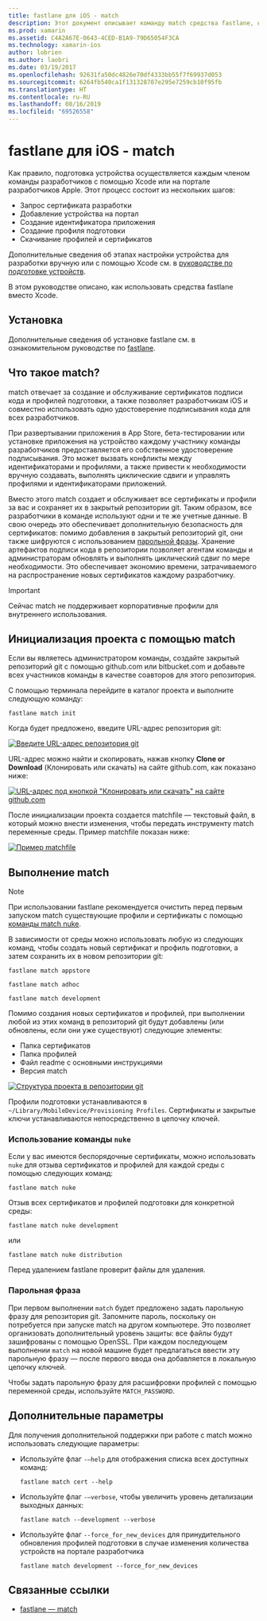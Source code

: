 ```yaml
---
title: fastlane для iOS - match
description: Этот документ описывает команду match средства fastlane, которая используется для создания и обслуживания сертификатов подписывания кода и профилей подготовки для разработки для iOS.
ms.prod: xamarin
ms.assetid: C4A2A67E-0643-4CED-B1A9-79D65054F3CA
ms.technology: xamarin-ios
author: lobrien
ms.author: laobri
ms.date: 03/19/2017
ms.openlocfilehash: 92631fa50dc4826e70df4333bb55f7f69937d053
ms.sourcegitcommit: 6264fb540ca1f131328707e295e7259cb10f95fb
ms.translationtype: HT
ms.contentlocale: ru-RU
ms.lasthandoff: 08/16/2019
ms.locfileid: "69526558"
---
```

# <a name="fastlane-for-ios---match"></a>fastlane для iOS - match

Как правило, подготовка устройства осуществляется каждым членом команды разработчиков с помощью Xcode или на портале разработчиков Apple. Этот процесс состоит из нескольких шагов:

- Запрос сертификата разработки
- Добавление устройства на портал
- Создание идентификатора приложения
- Создание профиля подготовки
- Скачивание профилей и сертификатов

Дополнительные сведения об этапах настройки устройства для разработки вручную или с помощью Xcode см. в [руководстве по подготовке устройств](~/ios/get-started/installation/device-provisioning/index.md).

В этом руководстве описано, как использовать средства fastlane вместо Xcode.

## <a name="installation"></a>Установка

Дополнительные сведения об установке fastlane см. в ознакомительном руководстве по [fastlane](~/ios/deploy-test/provisioning/fastlane/index.md#Installation).

<a name="whatismatch" />

## <a name="what-is-match"></a>Что такое match?

match отвечает за создание и обслуживание сертификатов подписи кода и профилей подготовки, а также позволяет разработчикам iOS и совместно использовать одно удостоверение подписывания кода для всех разработчиков.

При развертывании приложения в App Store, бета-тестировании или установке приложения на устройство каждому участнику команды разработчиков предоставляется его собственное удостоверение подписывания. Это может вызвать конфликты между идентификаторами и профилями, а также привести к необходимости вручную создавать, выполнять циклические сдвиги и управлять профилями и идентификаторами приложений.

Вместо этого match создает и обслуживает все сертификаты и профили за вас и сохраняет их в закрытый репозитории git. Таким образом, все разработчики в команде используют одни и те же учетные данные. В свою очередь это обеспечивает дополнительную безопасность для сертификатов: помимо добавления в закрытый репозиторий git, они также шифруются с использованием [парольной фразы](#passphrase). Хранение артефактов подписи кода в репозитории позволяет агентам команды и администраторам обновлять и выполнять циклический сдвиг по мере необходимости. Это обеспечивает экономию времени, затрачиваемого на распространение новых сертификатов каждому разработчику.

> [!IMPORTANT]
> Сейчас match не поддерживает корпоративные профили для внутреннего использования.

<a name="initializing" />

## <a name="initializing-your-project-with-match"></a>Инициализация проекта с помощью match

Если вы являетесь администратором команды, создайте закрытый репозиторий git с помощью github.com или bitbucket.com и добавьте всех участников команды в качестве соавторов для этого репозитория.

С помощью терминала перейдите в каталог проекта и выполните следующую команду:

```
fastlane match init
```

Когда будет предложено, введите URL-адрес репозитория git:

 [![](match-images/fastlane-image7.png "Введите URL-адрес репозитория git")](match-images/fastlane-image7.png#lightbox)

URL-адрес можно найти и скопировать, нажав кнопку **Clone or Download** (Клонировать или скачать) на сайте github.com, как показано ниже:

[![](match-images/fastlane-image6.png "URL-адрес под кнопкой \"Клонировать или скачать\" на сайте github.com")](match-images/fastlane-image6.png#lightbox)

После инициализации проекта создается matchfile — текстовый файл, в который можно внести изменения, чтобы передать инструменту match переменные среды. Пример matchfile показан ниже:

[![](match-images/fastlane-image8.png "Пример matchfile")](match-images/fastlane-image8.png#lightbox)

<a name="running" />

## <a name="running-match"></a>Выполнение match

> [!NOTE]
> При использовании fastlane рекомендуется очистить перед первым запуском match существующие профили и сертификаты с помощью [команды match nuke](#using).

В зависимости от среды можно использовать любую из следующих команд, чтобы создать новый сертификат и профиль подготовки, а затем сохранить их в новом репозитории git:

```
fastlane match appstore

fastlane match adhoc

fastlane match development
```

Помимо создания новых сертификатов и профилей, при выполнении любой из этих команд в репозиторий git будут добавлены (или обновлены, если они уже существуют) следующие элементы:

- Папка сертификатов
- Папка профилей
- Файл readme с основными инструкциями
- Версия match

[![](match-images/fastlane-image9.png "Структура проекта в репозитории git")](match-images/fastlane-image9.png#lightbox)

Профили подготовки устанавливаются в `~/Library/MobileDevice/Provisioning Profiles`. Сертификаты и закрытые ключи устанавливаются непосредственно в цепочку ключей.

<a name="using" />

### <a name="using-the-nuke-command"></a>Использование команды `nuke`

Если у вас имеются беспорядочные сертификаты, можно использовать `nuke` для отзыва сертификатов и профилей для каждой среды с помощью следующих команд:

```
fastlane match nuke
```

Отзыв всех сертификатов и профилей подготовки для конкретной среды:

```
fastlane match nuke development
```

 или

```
fastlane match nuke distribution
```

Перед удалением fastlane проверит файлы для удаления.

<a name="passphrase" />

### <a name="passphrase"></a>Парольная фраза

При первом выполнении `match` будет предложено задать парольную фразу для репозитория git. Запомните пароль, поскольку он потребуется при запуске match на другом компьютере. Это позволяет организовать дополнительный уровень защиты: все файлы будут зашифрованы с помощью OpenSSL. При каждом последующем выполнении `match` на новой машине будет предлагаться ввести эту парольную фразу — после первого ввода она добавляется в локальную цепочку ключей.

Чтобы задать парольную фразу для расшифровки профилей с помощью переменной среды, используйте `MATCH_PASSWORD`.

<a name="options" />

## <a name="additional-options"></a>Дополнительные параметры

Для получения дополнительной поддержки при работе с match можно использовать следующие параметры:

- Используйте флаг `-–help` для отображения списка всех доступных команд:

    ```
    fastlane match cert --help
    ```

- Используйте флаг `-–verbose`, чтобы увеличить уровень детализации выходных данных:

    ```
    fastlane match --development --verbose
    ```

- Используйте флаг `--force_for_new_devices` для принудительного обновления профилей подготовки в случае изменения количества устройств на портале разработчика

    ```
    fastlane match development --force_for_new_devices
    ```

## <a name="related-links"></a>Связанные ссылки

- [fastlane — match](https://github.com/fastlane/fastlane/blob/master/match/README.md)
